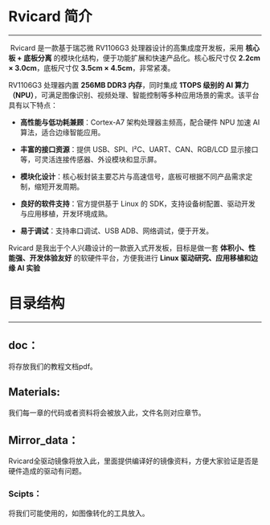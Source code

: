 # Rvicard 简介

------



​		Rvicard 是一款基于瑞芯微 RV1106G3 处理器设计的高集成度开发板，采用 **核心板 + 底板分离** 的模块化结构，便于功能扩展和快速产品化。核心板尺寸仅 **2.2cm × 3.0cm**，底板尺寸仅 **3.5cm × 4.5cm**，非常紧凑。

RV1106G3 处理器内置 **256MB DDR3 内存**，同时集成 **1TOPS 级别的 AI 算力（NPU）**，可满足图像识别、视频处理、智能控制等多种应用场景的需求。该平台具有以下特点：

- **高性能与低功耗兼顾**：Cortex-A7 架构处理器主频高，配合硬件 NPU 加速 AI 算法，适合边缘智能应用。

- **丰富的接口资源**：提供 USB、SPI、I²C、UART、CAN、RGB/LCD 显示接口等，可灵活连接传感器、外设模块和显示屏。
- **模块化设计**：核心板封装主要芯片与高速信号，底板可根据不同产品需求定制，缩短开发周期。
- **良好的软件支持**：官方提供基于 Linux 的 SDK，支持设备树配置、驱动开发与应用移植，开发环境成熟。
- **易于调试**：支持串口调试、USB ADB、网络调试，便于开发。

Rvicard 是我出于个人兴趣设计的一款嵌入式开发板，目标是做一套 **体积小、性能强、开发体验友好** 的软硬件平台，方便我进行 **Linux 驱动研究、应用移植和边缘 AI 实验**



# 目录结构

------



## doc：

将存放我们的教程文档pdf。



## Materials:

我们每一章的代码或者资料将会被放入此，文件名则对应章节。



## Mirror_data：

Rvicard全驱动镜像将放入此，里面提供编译好的镜像资料，方便大家验证是否是硬件造成的驱动有问题。



### Scipts：

将我们可能使用的，如图像转化的工具放入。



